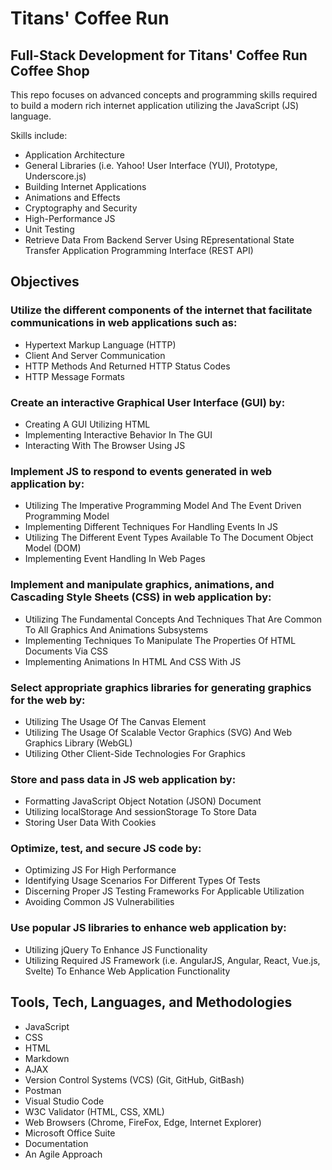 # Titans' Coffee Run
## Full-Stack Development for Titans' Coffee Run Coffee Shop
This repo focuses on advanced concepts and programming skills required to build a modern rich internet application utilizing the JavaScript (JS) language. 

Skills include:
- Application Architecture
- General Libraries (i.e. Yahoo! User Interface (YUI), Prototype, Underscore.js)
- Building Internet Applications
- Animations and Effects
- Cryptography and Security
- High-Performance JS
- Unit Testing
- Retrieve Data From Backend Server Using REpresentational State Transfer Application Programming Interface (REST API)

## Objectives
### Utilize the different components of the internet that facilitate communications in web applications such as:
- Hypertext Markup Language (HTTP)
- Client And Server Communication
- HTTP Methods And Returned HTTP Status Codes
- HTTP Message Formats
### Create an interactive Graphical User Interface (GUI) by:
-	Creating A GUI Utilizing HTML
-	Implementing Interactive Behavior In The GUI
-	Interacting With The Browser Using JS
### Implement JS to respond to events generated in web application by:
-	Utilizing The Imperative Programming Model And The Event Driven Programming Model
-	Implementing Different Techniques For Handling Events In JS
-	Utilizing The Different Event Types Available To The Document Object Model (DOM)
-	Implementing Event Handling In Web Pages
### Implement and manipulate graphics, animations, and Cascading Style Sheets (CSS) in web application by:
-	Utilizing The Fundamental Concepts And Techniques That Are Common To All Graphics And Animations Subsystems
-	Implementing Techniques To Manipulate The Properties Of HTML Documents Via CSS
-	Implementing Animations In HTML And CSS With JS
### Select appropriate graphics libraries for generating graphics for the web by:
-	Utilizing The Usage Of The Canvas Element
-	Utilizing The Usage Of Scalable Vector Graphics (SVG) And Web Graphics Library (WebGL)
-	Utilizing Other Client-Side Technologies For Graphics
### Store and pass data in JS web application by:
-	Formatting JavaScript Object Notation (JSON) Document
-	Utilizing localStorage And sessionStorage To Store Data
-	Storing User Data With Cookies
### Optimize, test, and secure JS code by:
-	Optimizing JS For High Performance
-	Identifying Usage Scenarios For Different Types Of Tests
-	Discerning Proper JS Testing Frameworks For Applicable Utilization
-	Avoiding Common JS Vulnerabilities
### Use popular JS libraries to enhance web application by:
-	Utilizing jQuery To Enhance JS Functionality
-	Utilizing Required JS Framework (i.e. AngularJS, Angular, React, Vue.js, Svelte) To Enhance Web Application Functionality

## Tools, Tech, Languages, and Methodologies
- JavaScript
- CSS
- HTML
- Markdown
- AJAX
- Version Control Systems (VCS) (Git, GitHub, GitBash)
- Postman
- Visual Studio Code
- W3C Validator (HTML, CSS, XML)
- Web Browsers (Chrome, FireFox, Edge, Internet Explorer)
- Microsoft Office Suite
- Documentation
- An Agile Approach

